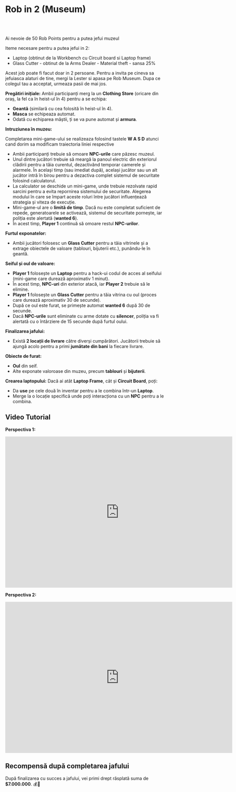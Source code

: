 # Rob in 2 (Museum)
<br><br>
<div class="danger-container">
<p>Ai nevoie de 50 Rob Points pentru a putea jefui muzeul</p>
</div>

Iteme necesare pentru a putea jefui in 2:

- Laptop (obtinut de la Workbench cu Circuit board si Laptop frame)
- Glass Cutter - obtinut de la Arms Dealer - Material theft - sansa 25%

Acest job poate fi facut doar in 2 persoane. Pentru a invita pe cineva sa jefuiasca alaturi de tine, mergi la Lester si apasa pe Rob Museum.
Dupa ce colegul tau a acceptat, urmeaza pasii de mai jos.

<b>Pregătiri inițiale:</b>
Ambii participanți merg la un <b>Clothing Store</b> (oricare din oraș, la fel ca în heist-ul în 4) pentru a se echipa:

  - <b>Geantă</b> (similară cu cea folosită în heist-ul în 4).
  - <b>Masca</b> se echipeaza automat.
  - Odată cu echiparea măștii, ți se va pune automat și <b>armura</b>.

<b>Intruziunea în muzeu:</b><div class="danger-container">
Completarea mini-game-ului se realizeaza folosind tastele <strong>W A S D</strong> atunci cand dorim sa modificam traiectoria liniei respective
</div>

- Ambii participanți trebuie să omoare <b>NPC-urile</b> care păzesc muzeul.
- Unul dintre jucători trebuie să meargă la panoul electric din exteriorul clădirii pentru a tăia curentul, dezactivând temporar camerele și alarmele. În același timp (sau imediat după), același jucător sau un alt jucător intră în birou pentru a dezactiva complet sistemul de securitate folosind calculatorul.
- La calculator se deschide un mini-game, unde trebuie rezolvate rapid sarcini pentru a evita repornirea sistemului de securitate. Alegerea modului în care se împart aceste roluri între jucători influențează strategia și viteza de execuție. 
- Mini-game-ul are o <b>limită de timp</b>. Dacă nu este completat suficient de repede, generatoarele se activează, sistemul de securitate pornește, iar poliția este alertată (<b>wanted 6</b>).
- În acest timp, <b>Player 1</b> continuă să omoare restul <b>NPC-urilor</b>.

<b>Furtul exponatelor:</b>
- Ambii jucători folosesc un <b>Glass Cutter</b> pentru a tăia vitrinele și a extrage obiectele de valoare (tablouri, bijuterii etc.), punându-le în geantă.

<b>Seiful și oul de valoare:</b>
- <b>Player 1</b> folosește un <b>Laptop</b> pentru a hack-ui codul de acces al seifului (mini-game care durează aproximativ 1 minut).
- În acest timp, <b>NPC-uri</b> din exterior atacă, iar <b>Player 2</b> trebuie să le elimine.
- <b>Player 1</b> folosește un <b>Glass Cutter</b> pentru a tăia vitrina cu oul (proces care durează aproximativ 30 de secunde).
- După ce oul este furat, se primește automat <b>wanted 6</b> după 30 de secunde.
- Dacă <b>NPC-urile</b> sunt eliminate cu arme dotate cu <b>silencer</b>, poliția va fi alertată cu o întârziere de 15 secunde după furtul oului.

<b>Finalizarea jafului:</b>
- Există <b>2 locații de livrare</b> către diverși cumpărători. Jucătorii trebuie să ajungă acolo pentru a primi <b>jumătate din bani</b> la fiecare livrare.

<b>Obiecte de furat:</b>
- <b>Oul</b> din seif.
- Alte exponate valoroase din muzeu, precum <b>tablouri</b> și <b>bijuterii</b>.

<b>Crearea laptopului:</b>
Dacă ai atât <b>Laptop Frame</b>, cât și <b>Circuit Board</b>, poți:
- Da <b>use</b> pe cele două în inventar pentru a le combina într-un <b>Laptop</b>.
- Merge la o locație specifică unde poți interacționa cu un <b>NPC</b> pentru a le combina.

## Video Tutorial 

**Perspectiva 1:**
<br>
<iframe src="https://www.youtube.com/embed/uIOAV50RzC0?si=1dsfHp4FOLbEUZTz&amp;controls=1&amp;rel=0&amp;modestbranding=1&amp;disablekb=1&amp;showinfo=0" 
      width="720" height="480" frameborder="0"  sandbox="allow-scripts allow-same-origin allow-presentation">
</iframe>
<br>

**Perspectiva 2:**
<br>
<iframe src="https://www.youtube.com/embed/Zd9U41At1EU?si=BF9wv7N6shy1_TuK&amp;controls=1&amp;rel=0&amp;modestbranding=1&amp;disablekb=1&amp;showinfo=0" 
      width="720" height="480" frameborder="0"  sandbox="allow-scripts allow-same-origin allow-presentation">
</iframe>

## Recompensă după completarea jafului

După finalizarea cu succes a jafului, vei primi drept răsplată suma de **$7.000.000**. 💰🎉
